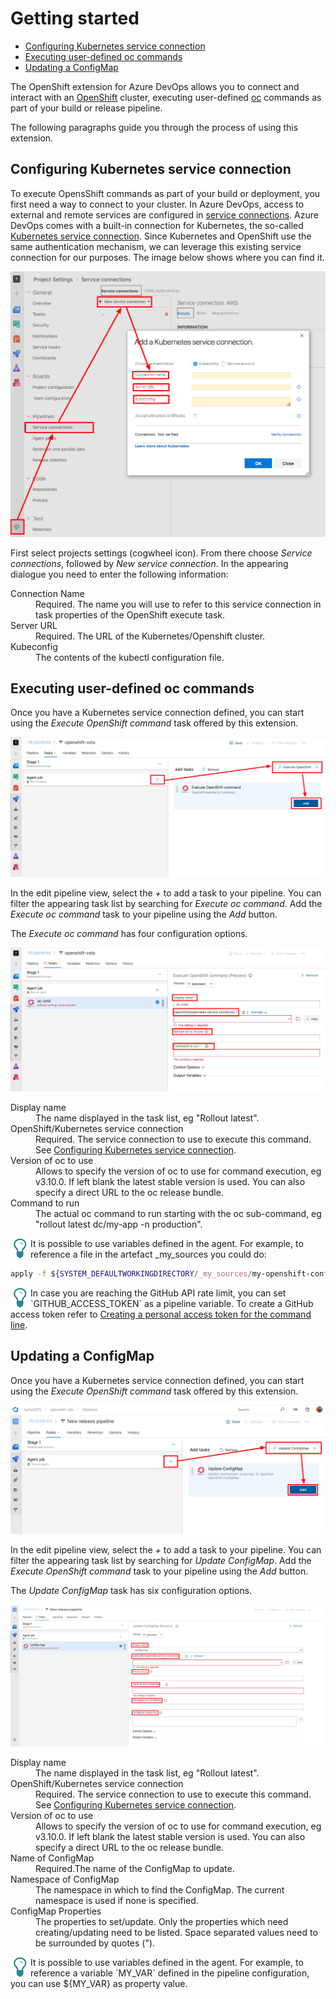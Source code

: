 # Getting started

<!-- TOC depthFrom:2 -->

- [Configuring Kubernetes service connection](#configuring-kubernetes-service-connection)
- [Executing user-defined oc commands](#executing-user-defined-oc-commands)
- [Updating a ConfigMap](#updating-a-configmap)

<!-- /TOC -->

The OpenShift extension for Azure DevOps allows you to connect and interact with an [OpenShift](https://www.okd.io/) cluster, executing user-defined [oc](https://docs.okd.io/3.11/cli_reference/index.html) commands as part of your build or release pipeline.

The following paragraphs guide you through the process of using this extension.

## Configuring Kubernetes service connection

To execute OpensShift commands as part of your build or deployment, you first need a way to connect to your cluster.
In Azure DevOps, access to external and remote services are configured in [service connections](https://docs.microsoft.com/en-us/azure/devops/pipelines/library/service-endpoints?view=vsts).
Azure DevOps comes with a built-in connection for Kubernetes, the so-called [Kubernetes service connection](https://docs.microsoft.com/en-us/azure/devops/pipelines/library/service-endpoints?view=vsts#sep-kuber).
Since Kubernetes and OpenShift use the same authentication mechanism, we can leverage this existing service connection for our purposes.
The image below shows where you can find it.

 ![Kubernetes Service Connection](../images/kubernetes_service_connection.png)

First select projects settings (cogwheel icon).
From there choose _Service connections_, followed by _New service connection_.
In the appearing dialogue you need to enter the following information:

<dl>
  <dt>Connection Name</dt>
  <dd>Required. The name you will use to refer to this service connection in task properties of the OpenShift execute task.</dd>
  <dt>Server URL</dt>
  <dd>Required. The URL of the Kubernetes/Openshift cluster.</dd>
  <dt>Kubeconfig</dt>
  <dd>The contents of the kubectl configuration file.</dd>  
</dl>

## Executing user-defined oc commands

Once you have a Kubernetes service connection defined, you can start using the _Execute OpenShift command_ task offered by this extension.

![Adding Execute oc task](../images/adding_oc_cmd_task.png)

In the edit pipeline view, select the _+_ to add a task to your pipeline.
You can filter the appearing task list by searching for _Execute oc command_.
Add the _Execute oc command_ task to your pipeline using the _Add_ button.

The _Execute oc command_ has four configuration options.

![Configuration of Execute oc task](../images/cmd_exec_config.png)

<dl>
  <dt>Display name</dt>
  <dd>The name displayed in the task list, eg "Rollout latest".</dd>
  <dt>OpenShift/Kubernetes service connection</dt>
  <dd>Required. The service connection to use to execute this command. See <a href="#configuring-kubernetes-service-connection">Configuring Kubernetes service connection</a>.</dd>
  <dt>Version of oc to use</dt>
  <dd>Allows to specify the version of oc to use for command execution, eg v3.10.0. If left blank the latest stable version is used. You can also specify a direct URL to the oc release bundle.</dd>  
  <dt>Command to run</dt>
  <dd>The actual oc command to run starting with the oc sub-command, eg "rollout latest dc/my-app -n production".</dd>
</dl>

<img align="left" width="32" height="32" src="../images/lightbulb.png">
It is possible to use variables defined in the agent.
For example, to reference a file in the artefact _my_sources you could do:

```bash
apply -f ${SYSTEM_DEFAULTWORKINGDIRECTORY/_my_sources/my-openshift-config.yaml`
```

<img align="left" width="32" height="32" src="../images/lightbulb.png">
In case you are reaching the GitHub API rate limit, you can set `GITHUB_ACCESS_TOKEN` as a pipeline variable.
To create a GitHub access token refer to <a href="https://help.github.com/articles/creating-a-personal-access-token-for-the-command-line/">Creating a personal access token for the command line<a/>.

## Updating a ConfigMap

Once you have a Kubernetes service connection defined, you can start using the _Execute OpenShift command_ task offered by this extension.

![Adding Update ConfigMap task](../images/adding_config_map_task.png)

In the edit pipeline view, select the _+_ to add a task to your pipeline.
You can filter the appearing task list by searching for _Update ConfigMap_.
Add the _Execute OpenShift command_ task to your pipeline using the _Add_ button.

The _Update ConfigMap_ task has six configuration options.

![Configuration of Update ConfigMap task](../images/configure_config_map_task.png)

<dl>
  <dt>Display name</dt>
  <dd>The name displayed in the task list, eg "Rollout latest".</dd>
  <dt>OpenShift/Kubernetes service connection</dt>
  <dd>Required. The service connection to use to execute this command. See <a href="#configuring-kubernetes-service-connection">Configuring Kubernetes service connection</a>.</dd>
  <dt>Version of oc to use</dt>
  <dd>Allows to specify the version of oc to use for command execution, eg v3.10.0. If left blank the latest stable version is used. You can also specify a direct URL to the oc release bundle.</dd>  
  <dt>Name of ConfigMap</dt>
  <dd>Required.The name of the ConfigMap to update.</dd>
  <dt>Namespace of ConfigMap</dt>
  <dd>The namespace in which to find the ConfigMap. The current namespace is used if none is specified.</dd>
  <dt>ConfigMap Properties</dt>
  <dd>The properties to set/update. Only the properties which need creating/updating need to be listed. Space separated values need to be surrounded by quotes ("). </dd>  
</dl>

<img align="left" width="32" height="32" src="../images/lightbulb.png">
It is possible to use variables defined in the agent.
For example, to reference a variable `MY_VAR` defined in the pipeline configuration, you can use ${MY_VAR} as property value.

